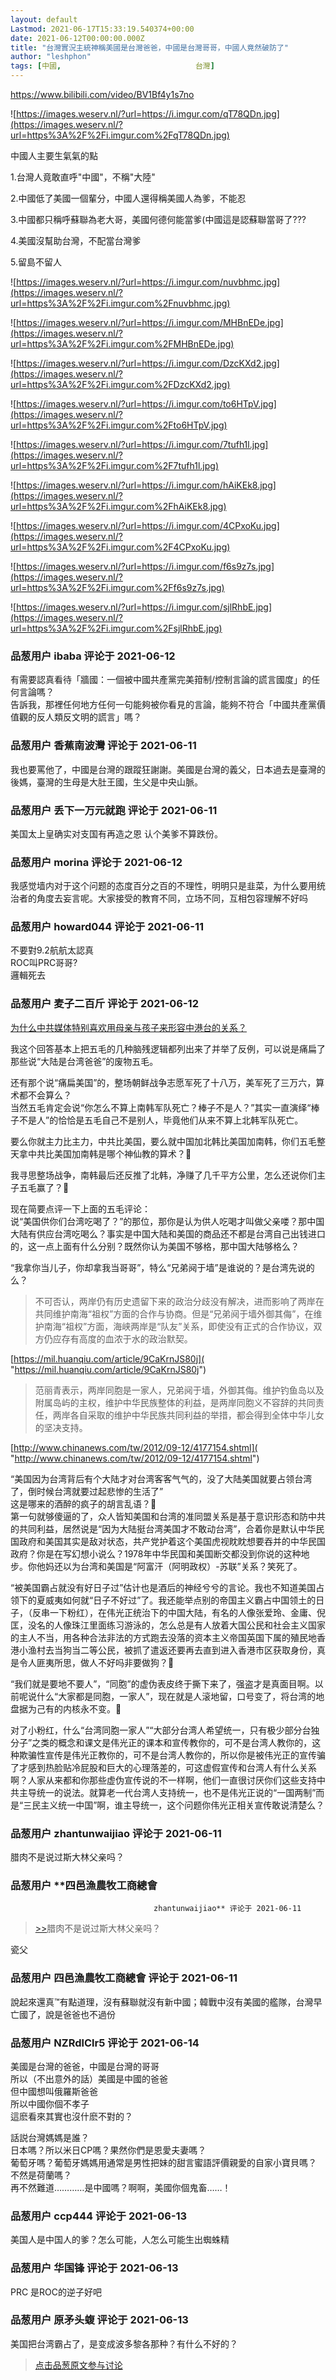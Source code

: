```yaml
---
layout: default
Lastmod: 2021-06-17T15:33:19.540374+00:00
date: 2021-06-12T00:00:00.000Z
title: "台灣實況主統神稱美國是台灣爸爸，中國是台灣哥哥，中國人竟然破防了"
author: "leshphon"
tags: [中國,								台灣]
---
```


https://www.bilibili.com/video/BV1Bf4y1s7no  
  
![https://images.weserv.nl/?url=https://i.imgur.com/qT78QDn.jpg](https://images.weserv.nl/?url=https%3A%2F%2Fi.imgur.com%2FqT78QDn.jpg)  
  
中國人主要生氣氣的點  
  
1.台灣人竟敢直呼"中國"，不稱"大陸"  
  
2.中國低了美國一個輩分，中國人還得稱美國人為爹，不能忍  
  
3.中國都只稱呼蘇聯為老大哥，美國何德何能當爹(中國這是認蘇聯當哥了???  
  
4.美國沒幫助台灣，不配當台灣爹  
  
5.留島不留人  
  
![https://images.weserv.nl/?url=https://i.imgur.com/nuvbhmc.jpg](https://images.weserv.nl/?url=https%3A%2F%2Fi.imgur.com%2Fnuvbhmc.jpg)  
  
  
  
![https://images.weserv.nl/?url=https://i.imgur.com/MHBnEDe.jpg](https://images.weserv.nl/?url=https%3A%2F%2Fi.imgur.com%2FMHBnEDe.jpg)  
  
![https://images.weserv.nl/?url=https://i.imgur.com/DzcKXd2.jpg](https://images.weserv.nl/?url=https%3A%2F%2Fi.imgur.com%2FDzcKXd2.jpg)  
  
![https://images.weserv.nl/?url=https://i.imgur.com/to6HTpV.jpg](https://images.weserv.nl/?url=https%3A%2F%2Fi.imgur.com%2Fto6HTpV.jpg)  
  
![https://images.weserv.nl/?url=https://i.imgur.com/7tufh1l.jpg](https://images.weserv.nl/?url=https%3A%2F%2Fi.imgur.com%2F7tufh1l.jpg)  
  
  
![https://images.weserv.nl/?url=https://i.imgur.com/hAiKEk8.jpg](https://images.weserv.nl/?url=https%3A%2F%2Fi.imgur.com%2FhAiKEk8.jpg)  
  
  
![https://images.weserv.nl/?url=https://i.imgur.com/4CPxoKu.jpg](https://images.weserv.nl/?url=https%3A%2F%2Fi.imgur.com%2F4CPxoKu.jpg)  
  
![https://images.weserv.nl/?url=https://i.imgur.com/f6s9z7s.jpg](https://images.weserv.nl/?url=https%3A%2F%2Fi.imgur.com%2Ff6s9z7s.jpg)  
  
  
![https://images.weserv.nl/?url=https://i.imgur.com/sjlRhbE.jpg](https://images.weserv.nl/?url=https%3A%2F%2Fi.imgur.com%2FsjlRhbE.jpg)

            
### 品葱用户 **ibaba** 评论于 2021-06-12
        
有需要認真看待「牆國：一個被中國共產黨完美箝制/控制言論的謊言國度」的任何言論嗎？  
告訴我，那裡任何地方任何一句能夠被你看見的言論，能夠不符合「中國共產黨價值觀的反人類反文明的謊言」嗎？
        


            
### 品葱用户 **香蕉南波灣** 评论于 2021-06-11
        
我也要罵他了，中國是台灣的跟蹤狂謝謝。美國是台灣的義父，日本過去是臺灣的後媽，臺灣的生母是大肚王國，生父是中央山脈。
        


            
### 品葱用户 **丢下一万元就跑** 评论于 2021-06-11
        
美国太上皇确实对支国有再造之恩 认个美爹不算跌份。
        


            
### 品葱用户 **morina** 评论于 2021-06-12
        
我感觉墙内对于这个问题的态度百分之百的不理性，明明只是韭菜，为什么要用统治者的角度去妄言呢。大家接受的教育不同，立场不同，互相包容理解不好吗
        


            
### 品葱用户 **howard044** 评论于 2021-06-11
        
不要對9.2航航太認真  
ROC叫PRC哥哥?  
邏輯死去
        


            
### 品葱用户 **麦子二百斤** 评论于 2021-06-12
        
[为什么中共媒体特别喜欢用母亲与孩子来形容中港台的关系？](https://pincong.rocks/question/item_id-358422 "https://pincong.rocks/question/item_id-358422")  
  
我这个回答基本上把五毛的几种脑残逻辑都列出来了并举了反例，可以说是痛扁了那些说“大陆是台湾爸爸”的废物五毛。  
  
还有那个说“痛扁美国”的，整场朝鲜战争志愿军死了十八万，美军死了三万六，算术都不会算么？  
当然五毛肯定会说“你怎么不算上南韩军队死亡？棒子不是人？”其实一直演绎“棒子不是人”的恰恰是五毛自己不是别人，毕竟他们从来不算上北韩军队死亡。  
  
要么你就主力比主力，中共比美国，要么就中国加北韩比美国加南韩，你们五毛整天拿中共比美国加南韩是哪个神仙教的算术？🤣  
  
我寻思整场战争，南韩最后还反推了北韩，净赚了几千平方公里，怎么还说你们主子五毛赢了？🤣  
  
现在简要点评一下上面的五毛评论：  
说“美国供你们台湾吃喝了？”的那位，那你是认为供人吃喝才叫做父亲喽？那中国大陆有供应台湾吃喝么？事实是中国大陆和美国的商品还不都是台湾自己出钱进口的，这一点上面有什么分别？既然你认为美国不够格，那中国大陆够格么？  
  
“我拿你当儿子，你却拿我当哥哥”，特么“兄弟阋于墙”是谁说的？是台湾先说的么？  

> 不可否认，两岸仍有历史遗留下来的政治分歧没有解决，进而影响了两岸在共同维护南海“祖权”方面的合作与协商。但是“兄弟阋于墙外御其侮”，在维护南海“祖权”方面，海峡两岸是“队友”关系，即使没有正式的合作协议，双方仍应存有高度的血浓于水的政治默契。

  
[https://mil.huanqiu.com/article/9CaKrnJS80j]( "https://mil.huanqiu.com/article/9CaKrnJS80j")  
  

> 范丽青表示，两岸同胞是一家人，兄弟阋于墙，外御其侮。维护钓鱼岛以及附属岛屿的主权，维护中华民族整体的利益，是两岸同胞义不容辞的共同责任，两岸各自采取的维护中华民族共同利益的举措，都会得到全体中华儿女的坚决支持。

  
[http://www.chinanews.com/tw/2012/09-12/4177154.shtml]( "http://www.chinanews.com/tw/2012/09-12/4177154.shtml")  
  
“美国因为台湾背后有个大陆才对台湾客客气气的，没了大陆美国就要占领台湾了，倒时候台湾就要过起悲惨的生活了”  
这是哪来的酒醉的疯子的胡言乱语？🤣  
第一句就够傻逼的了，众人皆知美国和台湾的准同盟关系是基于意识形态和防中共的共同利益，居然说是“因为大陆挺台湾美国才不敢动台湾”，合着你是默认中华民国政府和美国其实是敌对状态，共产党护着这个美国虎视眈眈想要吞并的中华民国政府？你是在写幻想小说么？1978年中华民国和美国断交都没到你说的这种地步。你他妈还以为台湾和美国是“阿富汗（阿明政权）-苏联”关系？笑死了。  
  
“被美国霸占就没有好日子过”估计也是酒后的神经兮兮的言论。我也不知道美国占领下的夏威夷如何就“日子不好过”了。我还能举点别的帝国主义霸占中国领土的日子，（反串一下粉红），在伟光正统治下的中国大陆，有名的人像张爱玲、金庸、倪匡，没名的人像珠江里面练习游泳的，怎么总是有人放着大国公民和社会主义国家的主人不当，用各种合法非法的方式跑去没落的资本主义帝国英国下属的殖民地香港小渔村去当狗当二等公民，被抓了遣返还要再去直到进入香港市区获取身份，真是令人匪夷所思，做人不好吗非要做狗？🤣  
  
“我们就是要地不要人”，“同胞”的虚伪表皮终于撕下来了，强盗才是真面目啊。以前呢说什么“大家都是同胞，一家人”，现在就是人滚地留，口号变了，将台湾的地盘据为己有的内核永不变。🤣  
  
对了小粉红，什么“台湾同胞一家人”“大部分台湾人希望统一，只有极少部分台独分子”之类的概念和课文是伟光正的课本和宣传教你的，可不是台湾人教你的，这种欺骗性宣传是伟光正教你的，可不是台湾人教你的，所以你是被伟光正的宣传骗了才感到热脸贴冷屁股和巨大的心理落差的，可这虚假宣传和台湾人有什么关系啊？人家从来都和你那些虚伪宣传说的不一样啊，他们一直很讨厌你们这些支持中共主导统一的说法。就算老一代台湾人支持统一，也不是伟光正说的“一国两制”而是“三民主义统一中国”啊，谁主导统一，这个问题你伟光正相关宣传敢说清楚么？
        


            
### 品葱用户 **zhantunwaijiao** 评论于 2021-06-11
        
腊肉不是说过斯大林父亲吗？
        


            
### 品葱用户 **四邑漁農牧工商總會				
									zhantunwaijiao** 评论于 2021-06-11
        
> [\>>]( "/article/item_id-658423#")腊肉不是说过斯大林父亲吗？

  
瓷父
        


            
### 品葱用户 **四邑漁農牧工商總會** 评论于 2021-06-11
        
說起來還真™有點道理，沒有蘇聯就沒有新中國；韓戰中沒有美國的艦隊，台灣早亡國了，說是爸爸也不過份
        


            
### 品葱用户 **NZRdlClr5** 评论于 2021-06-14
        
美國是台灣的爸爸，中國是台灣的哥哥  
所以（不出意外的話）美國是中國的爸爸  
但中國想叫俄羅斯爸爸  
所以中國你個不孝子  
這麽看來其實也沒什麽不對的？  
  
話説台灣媽媽是誰？  
日本嗎？所以米日CP嗎？果然你們是恩愛夫妻嗎？  
葡萄牙嗎？葡萄牙媽媽用通常是男性把妹的甜言蜜語評價親愛的自家小寶貝嗎？  
不然是荷蘭嗎？  
再不然難道…………是中國嗎？啊啊，美國你個鬼畜……！
        


            
### 品葱用户 **ccp444** 评论于 2021-06-13
        
美国人是中国人的爹？怎么可能，人怎么可能生出蜘蛛精
        


            
### 品葱用户 **华国锋** 评论于 2021-06-13
        
PRC 是ROC的逆子好吧
        


            
### 品葱用户 **原矛头蝮** 评论于 2021-06-13
        
美国把台湾霸占了，是变成波多黎各那种？有什么不好的？
        






> [点击品葱原文参与讨论](https://pincong.rocks/article/33094)

